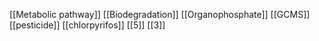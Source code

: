 [[Metabolic pathway]]
[[Biodegradation]]
[[Organophosphate]]
[[GCMS]]
[[pesticide]]
[[chlorpyrifos]]
[[5]]
[[3]]
